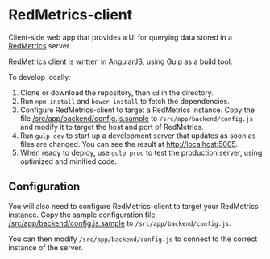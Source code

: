 # RedMetrics-client

Client-side web app that provides a UI for querying data stored in a [RedMetrics](https://github.com/CyberCRI/RedMetrics) server.

RedMetrics client is written in AngularJS, using Gulp as a build tool.

To develop locally:
  1. Clone or download the repository, then `cd` in the directory.
  2. Run `npm install` and `bower install` to fetch the dependencies.
  3. Configure RedMetrics-client to target a RedMetrics instance. Copy the file [/src/app/backend/config.js.sample](https://github.com/CyberCRI/RedMetrics-client/blob/master/src/app/backend/config.js.sample) to `/src/app/backend/config.js` and modify it to target the host and port of RedMetrics.
  4. Run `gulp dev` to start up a development server that updates as soon as files are changed. You can see the result at [http://localhost:5005](http://localhost:5005).
  5. When ready to deploy, use `gulp prod` to test the production server, using optimized and minified code.

## Configuration

You will also need to configure RedMetrics-client to target your RedMetrics instance. Copy the sample configuration file [/src/app/backend/config.js.sample](https://github.com/CyberCRI/RedMetrics-client/blob/master/src/app/backend/config.js.sample) to `/src/app/backend/config.js`. 

You can then modify `/src/app/backend/config.js` to connect to the correct instance of the server. 
